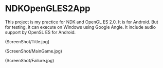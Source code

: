 # NDKOpenGLES2App
This project is my practice for NDK and OpenGL ES 2.0.
It is for Android.
But for testing, it can execute on Windows using Google Angle.
It include audio support by OpenSL ES for Android.

(ScreenShot/Title.jpg)

(ScreenShot/MainGame.jpg)

(ScreenShot/Failure.jpg)
